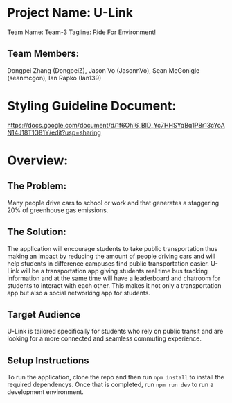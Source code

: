 # Project Name: U-Link
Team Name: Team-3
Tagline: Ride For Environment!

## Team Members:
Dongpei Zhang (DongpeiZ), 
Jason Vo (JasonnVo), 
Sean McGonigle (seanmcgon), 
Ian Rapko (Ian139)

# Styling Guideline Document:
https://docs.google.com/document/d/1f6OhI6_BlD_Yc7HHSYqBq1P8r13cYoAN14J18T1G81Y/edit?usp=sharing

# Overview:
## The Problem:
Many people drive cars to school or work and that generates a staggering 20% of greenhouse gas emissions.

## The Solution:
The application will encourage students to take public transportation thus making an impact by reducing 
the amount of people driving cars and will help students in difference campuses find public transportation 
easier. U-Link will be a transportation app giving students real time bus tracking information and at the 
same time will have a leaderboard and chatroom for students to interact with each other. This makes it 
not only a transportation app but also a social networking app for students. 

## Target Audience
U-Link is tailored specifically for students who rely on public transit and are looking for a more connected 
and seamless commuting experience.

## Setup Instructions
To run the application, clone the repo and then run ```npm install``` to install the required dependencys. 
Once that is completed, run ```npm run dev``` to run a development environment. 